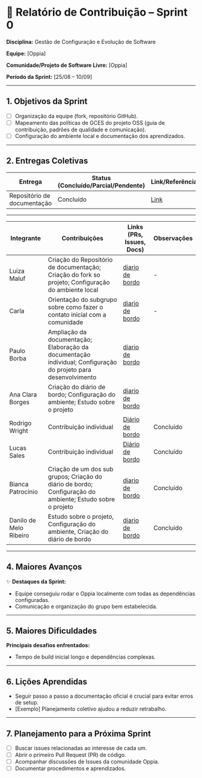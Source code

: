 # 📝 Relatório de Contribuição – Sprint 0

**Disciplina:** Gestão de Configuração e Evolução de Software

**Equipe:** \[Oppia]

**Comunidade/Projeto de Software Livre:** \[Oppia]

**Período da Sprint:** \[25/08 – 10/09]

---

## 1. Objetivos da Sprint

-   [ ] Organização da equipe (fork, repositório GitHub).
-   [ ] Mapeamento das políticas de GCES do projeto OSS (guia de contribuição, padrões de qualidade e comunicação).
-   [ ] Configuração do ambiente local e documentação dos aprendizados.

---

## 2. Entregas Coletivas

| Entrega                     | Status (Concluído/Parcial/Pendente) | Link/Referência                                             | Observações           |
| --------------------------- | ----------------------------------- | ----------------------------------------------------------- | --------------------- |
| Repositório de documentação | Concluído                           | [Link](https://github.com/LuizaMaluf/GCES-OPPIA-relatorios) | Organização da Equipe |

---

| Integrante             | Contribuições                                                                                                  | Links (PRs, Issues, Docs)                                                             | Observações |
| ---------------------- | -------------------------------------------------------------------------------------------------------------- | ------------------------------------------------------------------------------------- | ----------- |
| Luiza Maluf            | Criação do Repositório de documentação; Criação do fork so projeto; Configuração do ambiente local             | [diario de bordo](../contribuicoes_individuais/LuizaMaluf-221008294/Sprint0.md)       | -           |
| Carla                  | Orientação do subgrupo sobre como fazer o contato inicial com a comunidade                                     | [diario de bordo](../contribuicoes_individuais/Carla/Sprint0.md)                      | -           |
| Paulo Borba            | Ampliação da documentação; Elaboração da documentação individual; Configuração do projeto para desenvolvimento | [diario de bordo](../contribuicoes_individuais/PauloBorba-190094273/Sprint0.md)       |             |
| Ana Clara Borges       | Criação do diário de bordo; Configuração do ambiente; Estudo sobre o projeto                                   | [diario de bordo](../contribuicoes_individuais/AnaClaraBorges-221007789/Sprint0.md)   |             |
| Rodrigo Wright         | Contribuição individual                                                                                        | [Diário de bordo](../contribuicoes_individuais/RodrigoWright-200027158/Sprint0.md)    | Concluído   |
| Lucas Sales            | Contribuição individual                                                                                        | [Diário de bordo](../contribuicoes_individuais/LucasSales-180105451/Sprint0.md)       | Concluído   |
| Bianca Patrocínio      | Criação de um dos sub grupos; Criação do diário de bordo; Configuração do ambiente; Estudo sobre o projeto     | [diario de bordo](../contribuicoes_individuais/BiancaPatrocinio-221008801/Sprint0.md) | Concluído   |
| Danilo de Melo Ribeiro | Estudo sobre o projeto, Configuração do ambiente, Criação do diário de bordo                                   | [diario de bordo](../contribuicoes_individuais/DaniloMelo-232014244/Sprint0.md)       | Concluído   |

---

## 4. Maiores Avanços

✨ **Destaques da Sprint:**

-   Equipe conseguiu rodar o Oppia localmente com todas as dependências configuradas.
-   Comunicação e organização do grupo bem estabelecida.

---

## 5. Maiores Dificuldades

**Principais desafios enfrentados:**

-   Tempo de build inicial longo e dependências complexas.

---

## 6. Lições Aprendidas

-   Seguir passo a passo a documentação oficial é crucial para evitar erros de setup.
-   \[Exemplo] Planejamento coletivo ajudou a reduzir retrabalho.

---

## 7. Planejamento para a Próxima Sprint

-   [ ] Buscar issues relacionadas ao interesse de cada um.
-   [ ] Abrir o primeiro Pull Request (PR) de código.
-   [ ] Acompanhar discussões de Issues da comunidade Oppia.
-   [ ] Documentar procedimentos e aprendizados.

